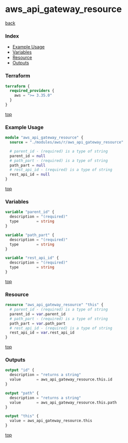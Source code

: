 # aws_api_gateway_resource

[back](../aws.md)

### Index

- [Example Usage](#example-usage)
- [Variables](#variables)
- [Resource](#resource)
- [Outputs](#outputs)

### Terraform

```terraform
terraform {
  required_providers {
    aws = ">= 3.35.0"
  }
}
```

[top](#index)

### Example Usage

```terraform
module "aws_api_gateway_resource" {
  source = "./modules/aws/r/aws_api_gateway_resource"

  # parent_id - (required) is a type of string
  parent_id = null
  # path_part - (required) is a type of string
  path_part = null
  # rest_api_id - (required) is a type of string
  rest_api_id = null
}
```

[top](#index)

### Variables

```terraform
variable "parent_id" {
  description = "(required)"
  type        = string
}

variable "path_part" {
  description = "(required)"
  type        = string
}

variable "rest_api_id" {
  description = "(required)"
  type        = string
}
```

[top](#index)

### Resource

```terraform
resource "aws_api_gateway_resource" "this" {
  # parent_id - (required) is a type of string
  parent_id = var.parent_id
  # path_part - (required) is a type of string
  path_part = var.path_part
  # rest_api_id - (required) is a type of string
  rest_api_id = var.rest_api_id
}
```

[top](#index)

### Outputs

```terraform
output "id" {
  description = "returns a string"
  value       = aws_api_gateway_resource.this.id
}

output "path" {
  description = "returns a string"
  value       = aws_api_gateway_resource.this.path
}

output "this" {
  value = aws_api_gateway_resource.this
}
```

[top](#index)